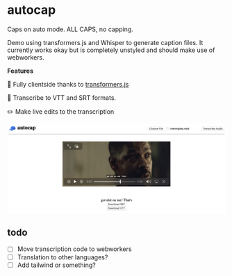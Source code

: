 # autocap
Caps on auto mode. ALL CAPS, no capping.

Demo using transformers.js and Whisper to generate caption files. It currently works okay but is completely unstyled and should make use of webworkers.

**Features**

🏡 Fully clientside thanks to [transformers.js](https://github.com/xenova/transformers.js)

📝 Transcribe to VTT and SRT formats.

✏️ Make live edits to the transcription

![screenshot](./static/screenshot.png)

## todo
- [ ] Move transcription code to webworkers
- [ ] Translation to other languages?
- [ ] Add tailwind or something?
